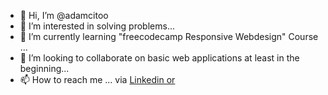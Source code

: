 - 👋 Hi, I’m @adamcitoo
- 👀 I’m interested in solving problems...
- 🌱 I’m currently learning "freecodecamp Responsive Webdesign" Course ...
- 💞️ I’m looking to collaborate on basic web applications at least in the beginning...
- 📫 How to reach me ... via <a href="https://www.linkedin.com/in/adam-ahmed-khaled-81aa26108/"> Linkedin or <a href="https://github.com/adamcitoo" Github>

<!---
adamcitoo/adamcitoo is a ✨ special ✨ repository because its `README.md` (this file) appears on your GitHub profile.
You can click the Preview link to take a look at your changes.
--->
